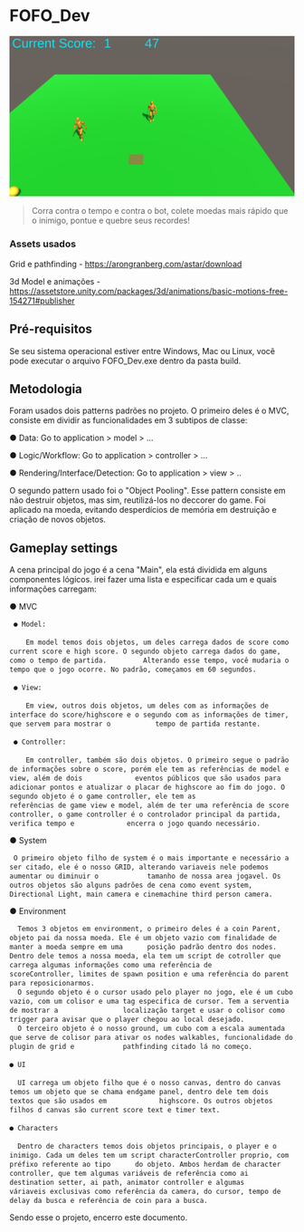 # FOFO_Dev
<img src="game.png" alt="game">

> Corra contra o tempo e contra o bot, colete moedas mais rápido que o inimigo, pontue e quebre seus recordes!

### Assets usados
Grid e pathfinding - https://arongranberg.com/astar/download

3d Model e animações - https://assetstore.unity.com/packages/3d/animations/basic-motions-free-154271#publisher

## Pré-requisitos
Se seu sistema operacional estiver entre Windows, Mac ou Linux, você pode executar o arquivo FOFO_Dev.exe dentro da pasta build.

## Metodologia
Foram usados dois patterns padrões no projeto. O primeiro deles é o MVC, consiste em dividir as funcionalidades em 3 subtipos de classe:
  
  ● Data: Go to application > model > ...
  
  ● Logic/Workflow: Go to application > controller > ...
  
  ● Rendering/Interface/Detection: Go to application > view > ..

O segundo pattern usado foi o "Object Pooling". Esse pattern consiste em não destruir objetos, mas sim, reutilizá-los no deccorer do game. Foi aplicado na moeda, evitando desperdícios de memória em destruição e criação de novos objetos.

## Gameplay settings
A cena principal do jogo é a cena "Main", ela está dividida em alguns componentes lógicos. irei fazer uma lista e especificar cada um e quais informações carregam:

  ● MVC
  
     ● Model: 

        Em model temos dois objetos, um deles carrega dados de score como current score e high score. O segundo objeto carrega dados do game, como o tempo de partida.         Alterando esse tempo, você mudaria o tempo que o jogo ocorre. No padrão, começamos em 60 segundos.

     ● View:

        Em view, outros dois objetos, um deles com as informações de interface do score/highscore e o segundo com as informações de timer, que servem para mostrar o           tempo de partida restante.

     ● Controller:

        Em controller, também são dois objetos. O primeiro segue o padrão de informações sobre o score, porém ele tem as referências de model e view, além de dois             eventos públicos que são usados para adicionar pontos e atualizar o placar de highscore ao fim do jogo. O segundo objeto é o game controller, ele tem as               referências de game view e model, além de ter uma referência de score controller, o game controller é o controlador principal da partida, verifica tempo e             encerra o jogo quando necessário.
        
   ● System
   
     O primeiro objeto filho de system é o mais importante e necessário a ser citado, ele é o nosso GRID, alterando variaveis nele podemos aumentar ou diminuir o            tamanho de nossa area jogavel. Os outros objetos são alguns padrões de cena como event system, Directional Light, main camera e cinemachine third person camera.
     
   ● Environment
   
      Temos 3 objetos em environment, o primeiro deles é a coin Parent, objeto pai da nossa moeda. Ele é um objeto vazio com finalidade de manter a moeda sempre em uma      posição padrão dentro dos nodes. Dentro dele temos a nossa moeda, ela tem um script de cotroller que carrega algumas informações como uma referência de                scoreController, limites de spawn position e uma referência do parent para reposicionarmos. 
      O segundo objeto é o cursor usado pelo player no jogo, ele é um cubo vazio, com um colisor e uma tag especifica de cursor. Tem a serventia de mostrar a                localização target e usar o colisor como trigger para avisar que o player chegou ao local desejado. 
      O terceiro objeto é o nosso ground, um cubo com a escala aumentada que serve de colisor para ativar os nodes walkables, funcionalidade do plugin de grid e            pathfinding citado lá no começo. 
      
    ● UI
    
      UI carrega um objeto filho que é o nosso canvas, dentro do canvas temos um objeto que se chama endgame panel, dentro dele tem dois textos que são usados em             highscore. Os outros objetos filhos d canvas são current score text e timer text.
    
    ● Characters
      
      Dentro de characters temos dois objetos principais, o player e o inimigo. Cada um deles tem um script characterController proprio, com préfixo referente ao tipo      do objeto. Ambos herdam de character controller, que tem algumas variáveis de referência como ai destination setter, ai path, animator controller e algumas            váriaveis exclusivas como referência da camera, do cursor, tempo de delay da busca e referência de coin para a busca.
      
 Sendo esse o projeto, encerro este documento.
     
     
      
